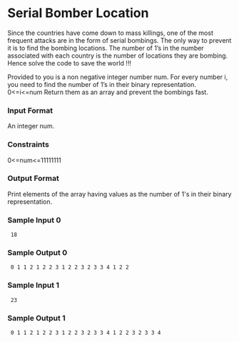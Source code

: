 # Serial Bomber Location

Since the countries have come down to mass killings, one of the most frequent attacks are in the form of serial bombings. The only way to prevent it is to find the bombing locations. The number of 1’s in the number associated with each country is the number of locations they are bombing. Hence solve the code to save the world !!!

Provided to you is a non negative integer number num. For every number i, you need to find the number of 1’s in their binary representation. 0<=i<=num Return them as an array and prevent the bombings fast.

### Input Format

An integer num.

### Constraints

0<=num<=11111111

### Output Format

Print elements of the array having values as the number of 1's in their binary representation.

### Sample Input 0

     18

### Sample Output 0

     0 1 1 2 1 2 2 3 1 2 2 3 2 3 3 4 1 2 2 

### Sample Input 1

     23

### Sample Output 1

     0 1 1 2 1 2 2 3 1 2 2 3 2 3 3 4 1 2 2 3 2 3 3 4 
